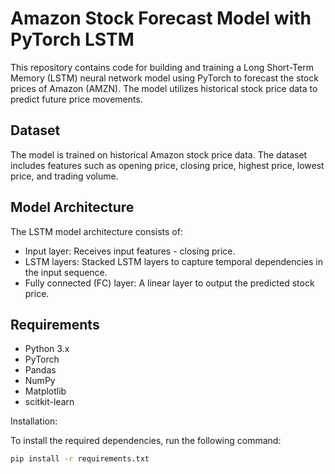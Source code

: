 # Amazon Stock Forecast Model with PyTorch LSTM

This repository contains code for building and training a Long Short-Term Memory (LSTM) neural network model using PyTorch to forecast the stock prices of Amazon (AMZN). The model utilizes historical stock price data to predict future price movements.

## Dataset

The model is trained on historical Amazon stock price data. The dataset includes features such as opening price, closing price, highest price, lowest price, and trading volume.

## Model Architecture

The LSTM model architecture consists of:
- Input layer: Receives input features - closing price.
- LSTM layers: Stacked LSTM layers to capture temporal dependencies in the input sequence.
- Fully connected (FC) layer: A linear layer to output the predicted stock price.

## Requirements

- Python 3.x
- PyTorch
- Pandas
- NumPy
- Matplotlib
- scitkit-learn
  
Installation:

To install the required dependencies, run the following command:

```bash
pip install -r requirements.txt
```
